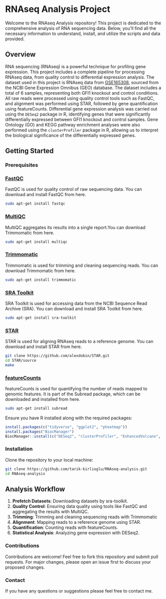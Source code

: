 
# RNAseq Analysis Project

Welcome to the RNAseq Analysis repository! This project is dedicated to the comprehensive analysis of RNA sequencing data. Below, you'll find all the necessary information to understand, install, and utilize the scripts and data provided.

## Overview
RNA sequencing (RNAseq) is a powerful technique for profiling gene expression. This project includes a complete pipeline for processing RNAseq data, from quality control to differential expression analysis. The dataset used in this project is RNAseq data from [GSE165308](https://www.ncbi.nlm.nih.gov/geo/query/acc.cgi?acc=GSE165308), sourced from the NCBI Gene Expression Omnibus (GEO) database. The dataset includes a total of 6 samples, representing both GFI1 knockout and control conditions. All raw reads were processed using quality control tools such as FastQC, and alignment was performed using STAR, followed by gene quantification using featureCounts. Differential gene expression analysis was carried out using the `DESeq2` package in R, identifying genes that were significantly differentially expressed between GFI1 knockout and control samples. Gene Ontology (GO) and KEGG pathway enrichment analyses were also performed using the `clusterProfiler` package in R, allowing us to interpret the biological significance of the differentially expressed genes.

## Getting Started
### Prerequisites
### [FastQC](https://www.bioinformatics.babraham.ac.uk/projects/fastqc/)
FastQC is used for quality control of raw sequencing data. You can download and install FastQC from here.

```bash
sudo apt-get install fastqc
```
### [MultiQC](https://github.com/MultiQC/MultiQC)
MultiQC aggregates its results into a single report.You can download Trimmomatic from here.
```bash
sudo apt-get install multiqc
```
### [Trimmomatic](http://www.usadellab.org/cms/index.php?page=trimmomatic)
Trimmomatic is used for trimming and cleaning sequencing reads. You can download Trimmomatic from here.
```bash
sudo apt-get install trimmomatic
```
### [SRA Toolkit](https://github.com/ncbi/sra-tools)
SRA Toolkit is used for accessing data from the NCBI Sequence Read Archive (SRA). You can download and install SRA Toolkit from here.

```bash
sudo apt-get install sra-toolkit
```
### [STAR](https://github.com/alexdobin/STAR)
STAR is used for aligning RNAseq reads to a reference genome. You can download and install STAR from here.

```bash
git clone https://github.com/alexdobin/STAR.git
cd STAR/source
make
```
### [featureCounts](https://subread.sourceforge.net/featureCounts.html)
featureCounts is used for quantifying the number of reads mapped to genomic features. It is part of the Subread package, which can be downloaded and installed from here.
```bash
sudo apt-get install subread
```
Ensure you have R installed along with the required packages:
```R
install.packages(c("tidyverse", "ggplot2", "pheatmap"))
install.packages("BiocManager")
BiocManager::install(c("DESeq2", "clusterProfiler", "EnhancedVolcano", "org.Hs.eg.db"))
```
### Installation
Clone the repository to your local machine:
```bash
git clone https://github.com/tarik-kirlioglu/RNAseq-analysis.git
cd RNAseq-analysis
```
## Analysis Workflow
1. **Prefetch Datasets**: Downloading datasets by sra-toolkit.
2. **Quality Control**: Ensuring data quality using tools like FastQC and aggregating the results with MultiQC.
3. **Trimming**: Trimming and cleaning sequencing reads with Trimmomatic
4. **Alignment**: Mapping reads to a reference genome using STAR.
5. **Quantification**: Counting reads with featureCounts.
6. **Statistical Analysis**: Analyzing gene expression with DESeq2.

### Contributions
Contributions are welcome! Feel free to fork this repository and submit pull requests. For major changes, please open an issue first to discuss your proposed changes.

### Contact
If you have any questions or suggestions please feel free to contact me.
